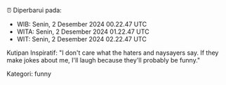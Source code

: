 ⏰ Diperbarui pada:
- WIB: Senin, 2 Desember 2024 00.22.47 UTC
- WITA: Senin, 2 Desember 2024 01.22.47 UTC
- WIT: Senin, 2 Desember 2024 02.22.47 UTC

Kutipan Inspiratif:
"I don't care what the haters and naysayers say. If they make jokes about me, I'll laugh because they'll probably be funny."


Kategori: funny

